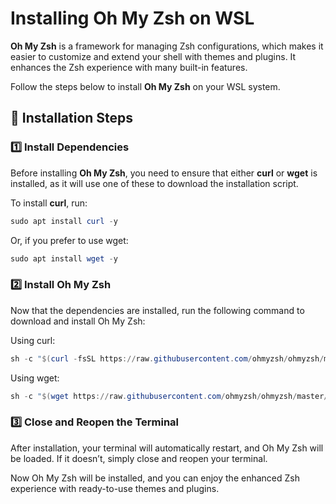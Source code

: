 # Installing Oh My Zsh on WSL

**Oh My Zsh** is a framework for managing Zsh configurations, which makes it easier to customize and extend your shell with themes and plugins. It enhances the Zsh experience with many built-in features.

Follow the steps below to install **Oh My Zsh** on your WSL system.

## 🚀 Installation Steps

### 1️⃣ **Install Dependencies**

Before installing **Oh My Zsh**, you need to ensure that either **curl** or **wget** is installed, as it will use one of these to download the installation script.

To install **curl**, run:

```powershell
sudo apt install curl -y
```

Or, if you prefer to use wget:

```powershell
sudo apt install wget -y
```

### 2️⃣ **Install Oh My Zsh**

Now that the dependencies are installed, run the following command to download and install Oh My Zsh:

Using curl:

```powershell
sh -c "$(curl -fsSL https://raw.githubusercontent.com/ohmyzsh/ohmyzsh/master/tools/install.sh)"
```

Using wget:

```powershell
sh -c "$(wget https://raw.githubusercontent.com/ohmyzsh/ohmyzsh/master/tools/install.sh -O -)"
```

### 3️⃣ **Close and Reopen the Terminal**

After installation, your terminal will automatically restart, and Oh My Zsh will be loaded. If it doesn’t, simply close and reopen your terminal.

Now Oh My Zsh will be installed, and you can enjoy the enhanced Zsh experience with ready-to-use themes and plugins.
